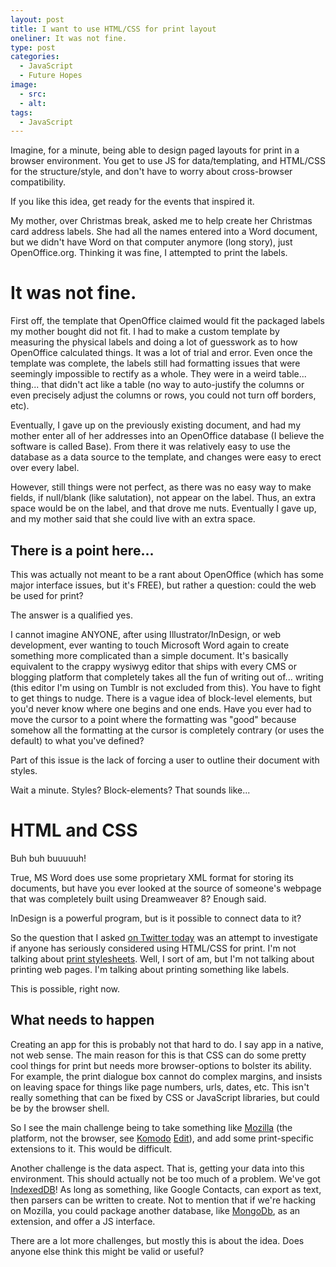 ```yaml
---
layout: post
title: I want to use HTML/CSS for print layout
oneliner: It was not fine.
type: post
categories:
  - JavaScript
  - Future Hopes
image:
  - src:
  - alt:
tags:
  - JavaScript
---
```


Imagine, for a minute, being able to design paged layouts for print in a browser environment. You get to use JS for data/templating, and HTML/CSS for the structure/style, and don't have to worry about cross-browser compatibility.

If you like this idea, get ready for the events that inspired it.

My mother, over Christmas break, asked me to help create her Christmas card address labels. She had all the names entered into a Word document, but we didn't have Word on that computer anymore (long story), just OpenOffice.org. Thinking it was fine, I attempted to print the labels.

It was not fine.
================

First off, the template that OpenOffice claimed would fit the packaged labels my mother bought did not fit. I had to make a custom template by measuring the physical labels and doing a lot of guesswork as to how OpenOffice calculated things. It was a lot of trial and error. Even once the template was complete, the labels still had formatting issues that were seemingly impossible to rectify as a whole. They were in a weird table... thing... that didn't act like a table (no way to auto-justify the columns or even precisely adjust the columns or rows, you could not turn off borders, etc).

Eventually, I gave up on the previously existing document, and had my mother enter all of her addresses into an OpenOffice database (I believe the software is called Base). From there it was relatively easy to use the database as a data source to the template, and changes were easy to erect over every label.

However, still things were not perfect, as there was no easy way to make fields, if null/blank (like salutation), not appear on the label. Thus, an extra space would be on the label, and that drove me nuts. Eventually I gave up, and my mother said that she could live with an extra space.

There is a point here...
------------------------

This was actually not meant to be a rant about OpenOffice (which has some major interface issues, but it's FREE), but rather a question: could the web be used for print?

The answer is a qualified yes.

I cannot imagine ANYONE, after using Illustrator/InDesign, or web development, ever wanting to touch Microsoft Word again to create something more complicated than a simple document. It's basically equivalent to the crappy wysiwyg editor that ships with every CMS or blogging platform that completely takes all the fun of writing out of... writing (this editor I'm using on Tumblr is not excluded from this). You have to fight to get things to nudge. There is a vague idea of block-level elements, but you'd never know where one begins and one ends. Have you ever had to move the cursor to a point where the formatting was "good" because somehow all the formatting at the cursor is completely contrary (or uses the default) to what you've defined?

Part of this issue is the lack of forcing a user to outline their document with styles.

Wait a minute. Styles? Block-elements? That sounds like...

HTML and CSS
============

Buh buh buuuuuh!

True, MS Word does use some proprietary XML format for storing its documents, but have you ever looked at the source of someone's webpage that was completely built using Dreamweaver 8? Enough said.

InDesign is a powerful program, but is it possible to connect data to it?

So the question that I asked [on Twitter today](http://twitter.com/#!/kirbysayshi/status/22378251343106048) was an attempt to investigate if anyone has seriously considered using HTML/CSS for print. I'm not talking about [print stylesheets](http://twitter.com/#!/nathanstilwell/status/22390970444152832). Well, I sort of am, but I'm not talking about printing web pages. I'm talking about printing something like labels.

This is possible, right now.

What needs to happen
--------------------

Creating an app for this is probably not that hard to do. I say app in a native, not web sense. The main reason for this is that CSS can do some pretty cool things for print but needs more browser-options to bolster its ability. For example, the print dialogue box cannot do complex margins, and insists on leaving space for things like page numbers, urls, dates, etc. This isn't really something that can be fixed by CSS or JavaScript libraries, but could be by the browser shell.

So I see the main challenge being to take something like [Mozilla](http://en.wikipedia.org/wiki/Mozilla_application_framework) (the platform, not the browser, see [Komodo](http://mozillalinks.org/wp/2007/09/activestate-announces-open-komodo-project) [Edit](http://www.activestate.com/komodo-edit)), and add some print-specific extensions to it. This would be difficult.

Another challenge is the data aspect. That is, getting your data into this environment. This should actually not be too much of a problem. We've got [IndexedDB](http://hacks.mozilla.org/2010/06/comparing-indexeddb-and-webdatabase)! As long as something, like Google Contacts, can export as text, then parsers can be written to create. Not to mention that if we're hacking on Mozilla, you could package another database, like [MongoDb](http://www.mongodb.org/), as an extension, and offer a JS interface.

There are a lot more challenges, but mostly this is about the idea. Does anyone else think this might be valid or useful?
